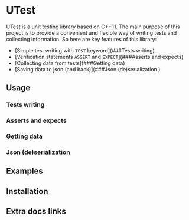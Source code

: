 # UTest

UTest is a unit testing library based on C++11. The main purpose of this project is to provide a convenient and flexible way of writing tests and collecting information. So here are key features of this library:

- [Simple test writing with `TEST` keyword](###Tests writing)
- [Verification statements `ASSERT` and `EXPECT`](###Asserts and expects)
- [Collecting data from tests](###Getting data)
- [Saving data to json (and back)](###Json (de)serialization )



## Usage





### Tests writing



### Asserts and expects



### Getting data







### Json (de)serialization 



## Examples



## Installation



## Extra docs links
